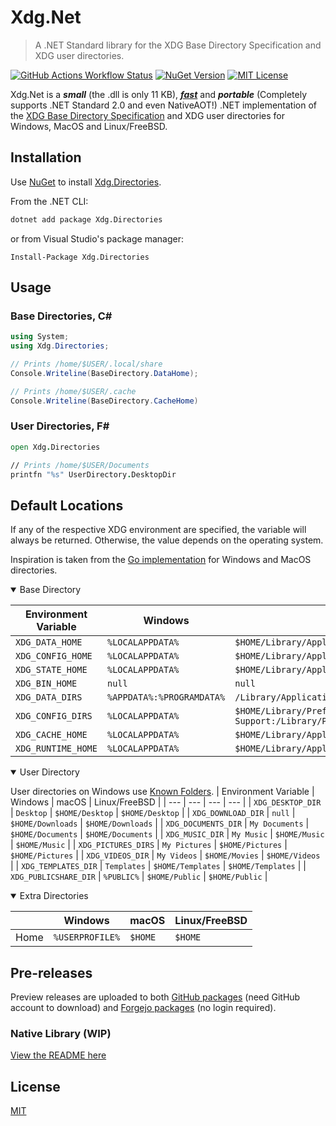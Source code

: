 # Xdg.Net 

> A .NET Standard library for the XDG Base Directory Specification and XDG user directories.

[![GitHub Actions Workflow Status](https://img.shields.io/github/actions/workflow/status/xdg-net/xdg.directories/build-test.yaml?style=for-the-badge&logo=github)](https://github.com/xdg-net/Xdg.Net/actions/workflows/build-test.yaml)
 [![NuGet Version](https://img.shields.io/nuget/v/xdg.directories?style=for-the-badge&logo=nuget)](https://www.nuget.org/packages/Xdg.Directories/)
 [![MIT License](https://img.shields.io/github/license/xdg-net/xdg.directories?style=for-the-badge)](https://choosealicense.com/licenses/mit/)

Xdg.Net is a ***small*** (the .dll is only 11 KB), [***fast***](./src/Xdg.Benchmarks/README.md) and ***portable*** (Completely supports .NET Standard 2.0 and even NativeAOT!) .NET implementation of the [XDG Base Directory Specification](https://specifications.freedesktop.org/basedir-spec/basedir-spec-latest.html) and XDG user directories for Windows, MacOS and Linux/FreeBSD.

<!-- 
<p align="center">
	<a href="https://github.com/xdg-net/Xdg.Net/actions/workflows/build-test.yaml/badge.svg" rel="nofollow">
		<img src="https://github.com/xdg-net/Xdg.Net/actions/workflows/build-test.yaml/badge.svg" alt="GitHub Actions status">
	</a>
	<a href="https://www.nuget.org/packages/Xdg.Directories" rel="nofollow">
		<img src="https://img.shields.io/nuget/v/Xdg.Directories" alt="NuGet">
	</a>
</p> -->



## Installation
Use [NuGet](http://docs.nuget.org/docs/start-here/installing-nuge) to install [Xdg.Directories](thttps://www.nuget.org/packages/Xdg.Directories).

From the .NET CLI:

```bash
dotnet add package Xdg.Directories
```

or from Visual Studio's package manager:

```pwsh
Install-Package Xdg.Directories
```

## Usage

### Base Directories, C#

```csharp
using System;
using Xdg.Directories;

// Prints /home/$USER/.local/share
Console.Writeline(BaseDirectory.DataHome);

// Prints /home/$USER/.cache
Console.Writeline(BaseDirectory.CacheHome)
```

### User Directories, F#

```fsharp
open Xdg.Directories

// Prints /home/$USER/Documents
printfn "%s" UserDirectory.DesktopDir
```

## Default Locations

If any of the respective XDG environment are specified, the variable will always be returned.
Otherwise, the value depends on the operating system.

Inspiration is taken from the [Go implementation](https://github.com/adrg/xdg) for Windows and MacOS directories.

<details open>
<summary>Base Directory</summary>

| Environment Variable | Windows | macOS | Linux/FreeBSD |
| --- | --- | --- | --- |
| `XDG_DATA_HOME` | `%LOCALAPPDATA%` | `$HOME/Library/Application Support` | `$HOME/.local/share` |
| `XDG_CONFIG_HOME` | `%LOCALAPPDATA%` | `$HOME/Library/Application Support` | `$HOME/.config` |
| `XDG_STATE_HOME` | `%LOCALAPPDATA%` | `$HOME/Library/Application Support` | `$HOME/.local/state` |
| `XDG_BIN_HOME` | `null` | `null` | `$HOME/.local/bin` |
| `XDG_DATA_DIRS` | `%APPDATA%:%PROGRAMDATA%` | `/Library/Application Support` | `/usr/local/share:/usr/share` |
| `XDG_CONFIG_DIRS` | `%LOCALAPPDATA%` | `$HOME/Library/Preferences:/Library/Application Support:/Library/Preferences` | `/etc/xdg` |
| `XDG_CACHE_HOME` | `%LOCALAPPDATA%` | `$HOME/Library/Application Support` | `$HOME/.config` |
| `XDG_RUNTIME_HOME` | `%LOCALAPPDATA%` | `$HOME/Library/Application Support` | `/run/user/$UID` |
</details>

<details open>
<summary>User Directory</summary>

User directories on Windows use [Known Folders](https://learn.microsoft.com/en-us/windows/win32/shell/known-folders).
| Environment Variable | Windows | macOS | Linux/FreeBSD |
| --- | --- | --- | --- |
| `XDG_DESKTOP_DIR` | `Desktop` | `$HOME/Desktop` | `$HOME/Desktop` |
| `XDG_DOWNLOAD_DIR` | `null` | `$HOME/Downloads` | `$HOME/Downloads` |
| `XDG_DOCUMENTS_DIR` | `My Documents` | `$HOME/Documents` | `$HOME/Documents` |
| `XDG_MUSIC_DIR` | `My Music` | `$HOME/Music` | `$HOME/Music` |
| `XDG_PICTURES_DIRS` | `My Pictures` | `$HOME/Pictures` | `$HOME/Pictures` |
| `XDG_VIDEOS_DIR` | `My Videos` | `$HOME/Movies` | `$HOME/Videos` |
| `XDG_TEMPLATES_DIR` | `Templates` | `$HOME/Templates` | `$HOME/Templates` |
| `XDG_PUBLICSHARE_DIR` | `%PUBLIC%` | `$HOME/Public` | `$HOME/Public` |
</details>

<details open>
<summary>Extra Directories</summary>

| | Windows | macOS | Linux/FreeBSD |
| --- | --- | --- | --- |
| Home | `%USERPROFILE%` | `$HOME` | `$HOME` |
</details>

## Pre-releases

Preview releases are uploaded to both [GitHub packages](https://github.com/xdg-net/Xdg.Net/pkgs/nuget/Xdg.Directories) (need GitHub account to download) and [Forgejo packages](https://git.froth.zone/mirrors/-/packages/nuget/xdg.directories) (no login required).


### Native Library (WIP)

[View the README here](./src/Xdg.Directories.FFI/README.md)

## License

[MIT](./LICENSE)